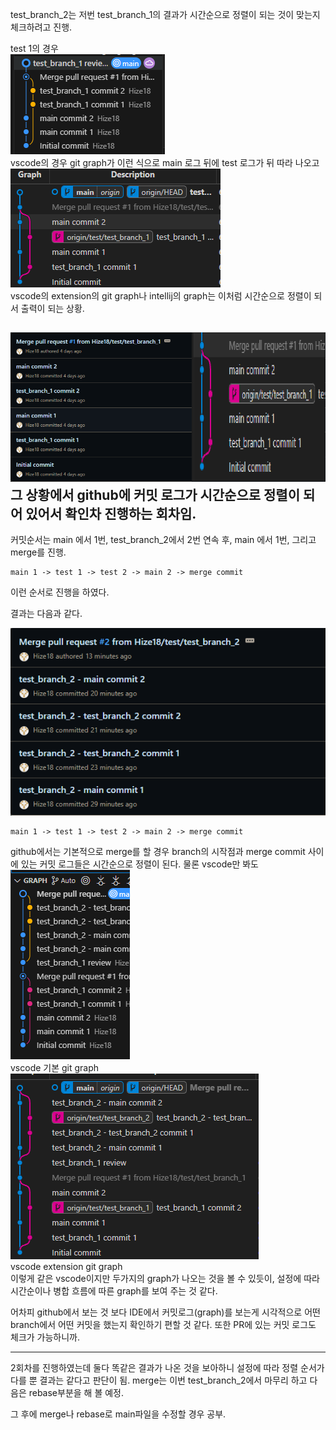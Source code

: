 test_branch_2는 저번 test_branch_1의 결과가 시간순으로 정렬이 되는 것이 맞는지 체크하려고 진행.

test 1의 경우<br>
![img.png](img.png)<br>
vscode의 경우 git graph가 이런 식으로 main 로그 뒤에 test 로그가 뒤 따라 나오고<br>
![img_1.png](img_1.png)<br>
vscode의 extension의 git graph나 intellij의 graph는 이처럼 시간순으로 정렬이 되서 출력이 되는 상황.

![img_2.png](img_2.png)<br>
그 상황에서 github에 커밋 로그가 시간순으로 정렬이 되어 있어서 확인차 진행하는 회차임.
---

커밋순서는 main 에서 1번, test_branch_2에서 2번 연속 후, main 에서 1번, 그리고 merge를 진행.
```aiignore
main 1 -> test 1 -> test 2 -> main 2 -> merge commit
```
이런 순서로 진행을 하였다.

결과는 다음과 같다.

![img_3.png](img_3.png)<br>
```aiignore
main 1 -> test 1 -> test 2 -> main 2 -> merge commit
```

github에서는 기본적으로 merge를 할 경우 branch의 시작점과 merge commit 사이에 있는 커밋 로그들은 시간순으로 정렬이 된다.
물론 vscode만 봐도<br>
![img_4.png](img_4.png)<br>
vscode 기본 git graph
![img_5.png](img_5.png)<br>
vscode extension git graph<br>
이렇게 같은 vscode이지만 두가지의 graph가 나오는 것을 볼 수 있듯이, 설정에 따라 시간순이나 병합 흐름에 따른 graph를 보여 주는 것 같다.

어차피 github에서 보는 것 보다 IDE에서 커밋로그(graph)를 보는게 시각적으로 어떤 branch에서 어떤 커밋을 했는지 확인하기 편할 것 같다.
또한 PR에 있는 커밋 로그도 체크가 가능하니까.

---
2회차를 진행하였는데 둘다 똑같은 결과가 나온 것을 보아하니 설정에 따라 정렬 순서가 다를 뿐 결과는 같다고 판단이 됨.
merge는 이번 test_branch_2에서 마무리 하고 다음은 rebase부분을 해 볼 예정.

그 후에 merge나 rebase로 main파일을 수정할 경우 공부.